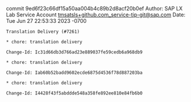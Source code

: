 commit 9ed6f23c66df15a50aa004b4c89b2d8acf20b0ef
Author: SAP LX Lab Service Account <tmsatsls+github.com_service-tip-git@sap.com>
Date:   Tue Jun 27 22:53:33 2023 -0700

    Translation Delivery (#7261)
    
    * chore: translation delivery
    
    Change-Id: Ic31d66db3d766ad23e889037fe59cedb6a968db9
    
    * chore: translation delivery
    
    Change-Id: Iab60b52badd9602ecde6875d4536f78d887203ba
    
    * chore: translation delivery
    
    Change-Id: I4428f43f5abddde548a358fe892ee810e84fb6b0

